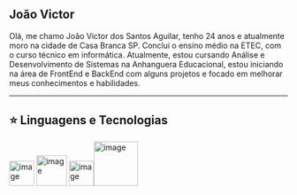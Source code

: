 João Victor 
-----------------------------------------------------------------------------------

Olá, me chamo João Victor dos Santos Aguilar, tenho 24 anos e atualmente moro na cidade de Casa Branca SP. Conclui o ensino médio na ETEC, com o curso
técnico em informática. Atualmente, estou cursando Análise e Desenvolvimento de Sistemas na Anhanguera Educacional, estou iniciando na área de FrontEnd e BackEnd
com alguns projetos e focado em melhorar meus conhecimentos e habilidades. 

___________________________________________________________________________________
⭐ Linguagens e Tecnologias
------------------------
<img width="45" height="45" alt="image" src="https://github.com/user-attachments/assets/5125f5e9-023b-4ad6-8bbb-5456ba6b1ffd" /> <img width="55" height="55" alt="image" src="https://github.com/user-attachments/assets/5f05ded7-3e9c-4839-a0c1-da493b42e6d6" />
<img width="45" height="45" alt="image" src="https://github.com/user-attachments/assets/773f7e4c-efba-4a4a-9f1c-c71934cb6e5d" /><img width="80" height="80" alt="image" src="https://github.com/user-attachments/assets/463bd6c0-e4a8-49cb-acaa-445896d6fd1b" />










<!---
joaovaguilar/joaovaguilar is a ✨ special ✨ repository because its `README.md` (this file) appears on your GitHub profile.
You can click the Preview link to take a look at your changes.
--->
